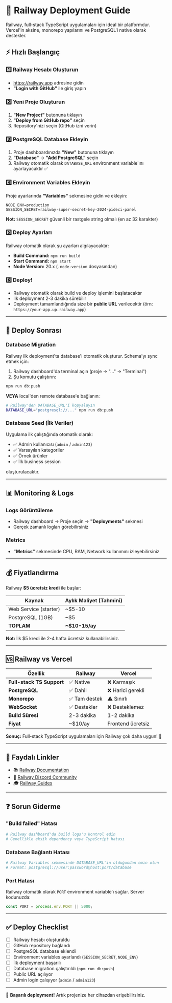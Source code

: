 # 🚂 Railway Deployment Guide

Railway, full-stack TypeScript uygulamaları için ideal bir platformdur. Vercel'in aksine, monorepo yapılarını ve PostgreSQL'i native olarak destekler.

## ⚡ Hızlı Başlangıç

### 1️⃣ Railway Hesabı Oluşturun
- https://railway.app adresine gidin
- **"Login with GitHub"** ile giriş yapın

### 2️⃣ Yeni Proje Oluşturun
1. **"New Project"** butonuna tıklayın
2. **"Deploy from GitHub repo"** seçin
3. Repository'nizi seçin (GitHub izni verin)

### 3️⃣ PostgreSQL Database Ekleyin
1. Proje dashboardınızda **"New"** butonuna tıklayın
2. **"Database"** → **"Add PostgreSQL"** seçin
3. Railway otomatik olarak `DATABASE_URL` environment variable'ını ayarlayacaktır ✅

### 4️⃣ Environment Variables Ekleyin
Proje ayarlarında **"Variables"** sekmesine gidin ve ekleyin:

```env
NODE_ENV=production
SESSION_SECRET=railway-super-secret-key-2024-pideci-panel
```

**Not:** `SESSION_SECRET` güvenli bir rastgele string olmalı (en az 32 karakter)

### 5️⃣ Deploy Ayarları
Railway otomatik olarak şu ayarları algılayacaktır:
- **Build Command:** `npm run build`
- **Start Command:** `npm start`
- **Node Version:** 20.x (`.node-version` dosyasından)

### 6️⃣ Deploy!
- Railway otomatik olarak build ve deploy işlemini başlatacaktır
- İlk deployment 2-3 dakika sürebilir
- Deployment tamamlandığında size bir **public URL** verilecektir (örn: `https://your-app.up.railway.app`)

---

## 🔧 Deploy Sonrası

### Database Migration
Railway ilk deployment'ta database'i otomatik oluşturur. Schema'yı sync etmek için:

1. Railway dashboard'da terminal açın (proje → "..." → "Terminal")
2. Şu komutu çalıştırın:
```bash
npm run db:push
```

**VEYA** local'den remote database'e bağlanın:

```bash
# Railway'den DATABASE_URL'i kopyalayın
DATABASE_URL="postgresql://..." npm run db:push
```

### Database Seed (İlk Veriler)
Uygulama ilk çalıştığında otomatik olarak:
- ✅ Admin kullanıcısı (`admin` / `admin123`)
- ✅ Varsayılan kategoriler
- ✅ Örnek ürünler
- ✅ İlk business session

oluşturulacaktır.

---

## 📊 Monitoring & Logs

### Logs Görüntüleme
- Railway dashboard → Proje seçin → **"Deployments"** sekmesi
- Gerçek zamanlı logları görebilirsiniz

### Metrics
- **"Metrics"** sekmesinde CPU, RAM, Network kullanımını izleyebilirsiniz

---

## 💰 Fiyatlandırma

Railway **$5 ücretsiz kredi** ile başlar:

| Kaynak | Aylık Maliyet (Tahmini) |
|--------|--------------------------|
| Web Service (starter) | ~$5-10 |
| PostgreSQL (1GB) | ~$5 |
| **TOPLAM** | **~$10-15/ay** |

**Not:** İlk $5 kredi ile 2-4 hafta ücretsiz kullanabilirsiniz.

---

## 🆚 Railway vs Vercel

| Özellik | Railway | Vercel |
|---------|---------|--------|
| **Full-stack TS Support** | ✅ Native | ❌ Karmaşık |
| **PostgreSQL** | ✅ Dahil | ❌ Harici gerekli |
| **Monorepo** | ✅ Tam destek | ⚠️ Sınırlı |
| **WebSocket** | ✅ Destekler | ❌ Desteklemez |
| **Build Süresi** | 2-3 dakika | 1-2 dakika |
| **Fiyat** | ~$10/ay | Frontend ücretsiz |

**Sonuç:** Full-stack TypeScript uygulamaları için Railway çok daha uygun! 🚂

---

## 🔗 Faydalı Linkler

- 📚 [Railway Documentation](https://docs.railway.app)
- 💬 [Railway Discord Community](https://discord.gg/railway)
- 🎓 [Railway Guides](https://docs.railway.app/guides)

---

## ❓ Sorun Giderme

### "Build failed" Hatası
```bash
# Railway dashboard'da build logs'u kontrol edin
# Genellikle eksik dependency veya TypeScript hatası
```

### Database Bağlantı Hatası
```bash
# Railway Variables sekmesinde DATABASE_URL'in olduğundan emin olun
# Format: postgresql://user:password@host:port/database
```

### Port Hatası
Railway otomatik olarak `PORT` environment variable'ı sağlar. Server kodunuzda:
```typescript
const PORT = process.env.PORT || 5000;
```

---

## ✅ Deploy Checklist

- [ ] Railway hesabı oluşturuldu
- [ ] GitHub repository bağlandı
- [ ] PostgreSQL database eklendi
- [ ] Environment variables ayarlandı (`SESSION_SECRET`, `NODE_ENV`)
- [ ] İlk deployment başarılı
- [ ] Database migration çalıştırıldı (`npm run db:push`)
- [ ] Public URL açılıyor
- [ ] Admin login çalışıyor (`admin` / `admin123`)

---

🎉 **Başarılı deployment!** Artık projenize her cihazdan erişebilirsiniz.
